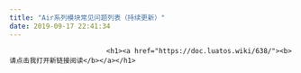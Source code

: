 ```yaml
---
title: "Air系列模块常见问题列表（持续更新）"
date: 2019-09-17 22:41:34
---
```




                            <h1><a href="https://doc.luatos.wiki/638/"><b>请点击我打开新链接阅读</b></a></h1>


